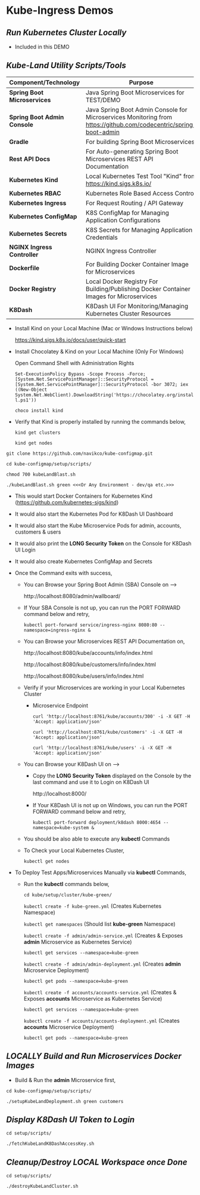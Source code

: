 # Kube-Ingress Demos

_**Run Kubernetes Cluster Locally**_
--

- Included in this DEMO 

_**Kube-Land Utility Scripts/Tools**_
---
| Component/Technology | Purpose |
| ------------- | ------------- | 
| **Spring Boot Microservices** | Java Spring Boot Microservices for TEST/DEMO |
| **Spring Boot Admin Console** | Java Spring Boot Admin Console for Microservices Monitoring from <BR/> https://github.com/codecentric/spring-boot-admin  |
| **Gradle** | For building Spring Boot Microservices |
| **Rest API Docs** | For Auto-generating Spring Boot Microservices REST API Documentation |
| **Kubernetes Kind** | Local Kubernetes Test Tool "Kind" from https://kind.sigs.k8s.io/ |
| **Kubernetes RBAC** | Kubernetes Role Based Access Control |
| **Kubernetes Ingress** | For Request Routing / API Gateway |
| **Kubernetes ConfigMap** | K8S ConfigMap for Managing Application Configurations |
| **Kubernetes Secrets** | K8S Secrets for Managing Application Credentials |
| **NGINX Ingress Controller** | NGINX Ingress Controller |
| **Dockerfile** | For Building Docker Container Image for Microservices |
| **Docker Registry** | Local Docker Registry For Building/Publishing Docker Container Images for Microservices |
| **K8Dash** |  K8Dash UI For Monitoring/Managing Kubernetes Cluster Resources |

- Install Kind on your Local Machine (Mac or Windows Instructions below)

    https://kind.sigs.k8s.io/docs/user/quick-start

- Install Chocolatey & Kind on your Local Machine (Only For Windows)

    Open Command Shell with Administration Rights
    
    `Set-ExecutionPolicy Bypass -Scope Process -Force; [System.Net.ServicePointManager]::SecurityProtocol = [System.Net.ServicePointManager]::SecurityProtocol -bor 3072; iex ((New-Object System.Net.WebClient).DownloadString('https://chocolatey.org/install.ps1'))`

    `choco install kind`

- Verify that Kind is properly installed by running the commands below,
 
    `kind get clusters`
    
    `kind get nodes`


`git clone https://github.com/navikco/kube-configmap.git`

`cd kube-configmap/setup/scripts/`

`chmod 700 kubeLandBlast.sh`

`./kubeLandBlast.sh green <<<Or Any Environment - dev/qa etc.>>>`

- This would start Docker Containers for Kubernetes Kind (https://github.com/kubernetes-sigs/kind)

- It would also start the Kubernetes Pod for K8Dash UI Dashboard

- It would also start the Kube Microservice Pods for admin, accounts, customers & users

- It would also print the **LONG Security Token** on the Console for K8Dash UI Login

- It would also create Kubernetes ConfigMap and Secrets

- Once the Command exits with success,
     
    - You can Browse your Spring Boot Admin (SBA) Console on --> 
    
        http://localhost:8080/admin/wallboard/

    - If Your SBA Console is not up, you can run the PORT FORWARD command below and retry,
        
        `kubectl port-forward service/ingress-nginx 8080:80 --namespace=ingress-nginx &`
          
    - You can Browse your Microservices REST API Documentation on, 
    
        http://localhost:8080/kube/accounts/info/index.html

        http://localhost:8080/kube/customers/info/index.html

        http://localhost:8080/kube/users/info/index.html
     
    - Verify if your Microservices are working in your Local Kubernetes Cluster
        
        - Microservice Endpoint
     
            `curl 'http://localhost:8761/kube/accounts/300' -i -X GET -H 'Accept: application/json'`
            
            `curl 'http://localhost:8761/kube/customers' -i -X GET -H 'Accept: application/json'`
            
            `curl 'http://localhost:8761/kube/users' -i -X GET -H 'Accept: application/json'`
    
    - You can Browse your K8Dash UI on --> 
    
        - Copy the **LONG Security Token** displayed on the Console by the last command and use it to Login on K8Dash UI 
    
            http://localhost:8000/

        - If Your K8Dash UI is not up on Windows, you can run the PORT FORWARD command below and retry,
        
            `kubectl port-forward deployment/k8dash 8000:4654 --namespace=kube-system &`
       
    - You should be also able to execute any **kubectl** Commands
    
    - To Check your Local Kubernetes Cluster,
    
        `kubectl get nodes`


- To Deploy Test Apps/Microservices Manually via **kubectl** Commands,

    - Run the **kubectl** commands below,
    
        `cd kube/setup/cluster/kube-green/`
    
        `kubectl create -f kube-green.yml`   (Creates Kubernetes Namespace)
          
        `kubectl get namespaces`  (Should list **kube-green** Namespace)
    
        `kubectl create -f admin/admin-service.yml`  (Creates & Exposes **admin** Microservice as Kubernetes Service)
    
        `kubectl get services --namespace=kube-green`
    
        `kubectl create -f admin/admin-deployment.yml`  (Creates **admin** Microservice Deployment)
    
        `kubectl get pods --namespace=kube-green`
    
        `kubectl create -f accounts/accounts-service.yml`  (Creates & Exposes **accounts** Microservice as Kubernetes Service)
    
        `kubectl get services --namespace=kube-green`
    
        `kubectl create -f accounts/accounts-deployment.yml`  (Creates **accounts** Microservice Deployment)
    
        `kubectl get pods --namespace=kube-green`


_**LOCALLY Build and Run Microservices Docker Images**_
---

- Build & Run the **admin** Microservice first,
    
`cd kube-configmap/setup/scripts/`

`./setupKubeLandDeployment.sh green customers`


_**Display K8Dash UI Token to Login**_
---

`cd setup/scripts/` 

`./fetchKubeLandK8DashAccessKey.sh`



_**Cleanup/Destroy LOCAL Workspace once Done**_
---

`cd setup/scripts/` 

`./destroyKubeLandCluster.sh`
